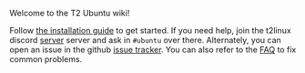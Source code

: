 Welcome to the T2 Ubuntu wiki!

Follow [the installation guide](https://wiki.t2linux.org/distributions/ubuntu//installation/) to get started. If you need help, join the t2linux discord [server](https://discord.com/invite/68MRhQu) server and ask in `#ubuntu` over there. Alternately, you can open an issue in the github [issue tracker](https://github.com/t2linux/wiki/issues). You can also refer to the [FAQ](https://wiki.t2linux.org/distributions/ubuntu/faq/) to fix common problems.
